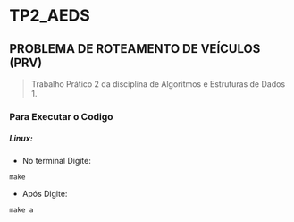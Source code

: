 # TP2_AEDS
## PROBLEMA DE ROTEAMENTO DE VEÍCULOS (PRV)
>Trabalho Prático 2 da disciplina de Algoritmos e Estruturas de Dados 1.


 ### Para Executar o Codigo 
 ##### Linux:
- No terminal Digite:
```
make
```
- Após Digite:

```
make a
```
